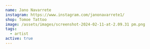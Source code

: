 ```yaml
---
name: Jano Navarrete
instagram: https://www.instagram.com/janonavarrete1/
shop: Tomoe Tattoo
image: /assets/images/screenshot-2024-02-11-at-2.09.31 pm.png
tags:
  - artist
active: true
---
```

